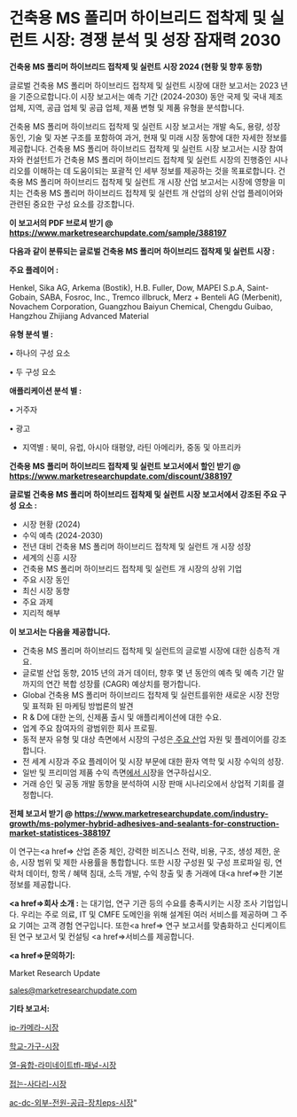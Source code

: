 # 건축용 MS 폴리머 하이브리드 접착제 및 실런트 시장: 경쟁 분석 및 성장 잠재력 2030

<strong>건축용 MS 폴리머 하이브리드 접착제 및 실런트 시장 2024 (현황 및 향후 동향)</strong>

글로벌 건축용 MS 폴리머 하이브리드 접착제 및 실런트 시장에 대한 보고서는 2023 년을 기준으로합니다.이 시장 보고서는 예측 기간 (2024-2030) 동안 국제 및 국내 제조업체, 지역, 공급 업체 및 공급 업체, 제품 변형 및 제품 유형을 분석합니다.

건축용 MS 폴리머 하이브리드 접착제 및 실런트 시장 보고서는 개발 속도, 용량, 성장 동인, 기술 및 자본 구조를 포함하여 과거, 현재 및 미래 시장 동향에 대한 자세한 정보를 제공합니다. 건축용 MS 폴리머 하이브리드 접착제 및 실런트 시장 보고서는 시장 참여자와 컨설턴트가 건축용 MS 폴리머 하이브리드 접착제 및 실런트 시장의 진행중인 시나리오를 이해하는 데 도움이되는 포괄적 인 세부 정보를 제공하는 것을 목표로합니다. 건축용 MS 폴리머 하이브리드 접착제 및 실런트 개 시장 산업 보고서는 시장에 영향을 미치는 건축용 MS 폴리머 하이브리드 접착제 및 실런트 개 산업의 상위 산업 플레이어와 관련된 중요한 구성 요소를 강조합니다.



<strong>이 보고서의 PDF 브로셔 받기 @ <a href=https://www.marketresearchupdate.com/sample/388197>https://www.marketresearchupdate.com/sample/388197</a></strong>



<strong>다음과 같이 분류되는 글로벌 건축용 MS 폴리머 하이브리드 접착제 및 실런트 시장 :</strong>



<strong>주요 플레이어 :</strong>

Henkel, Sika AG, Arkema (Bostik), H.B. Fuller, Dow, MAPEI S.p.A, Saint-Gobain, SABA, Fosroc, Inc., Tremco illbruck, Merz + Benteli AG (Merbenit), Novachem Corporation, Guangzhou Baiyun Chemical, Chengdu Guibao, Hangzhou Zhijiang Advanced Material



<strong>유형 분석 별 :</strong>

• 하나의 구성 요소

• 두 구성 요소



<strong>애플리케이션 분석 별 :</strong>

• 거주자

• 광고

<ul>
  <li>지역별 : 북미, 유럽, 아시아 태평양, 라틴 아메리카, 중동 및 아프리카</li>
</ul>


<strong>건축용 MS 폴리머 하이브리드 접착제 및 실런트 보고서에서 할인 받기 @ <a href=https://www.marketresearchupdate.com/discount/388197>https://www.marketresearchupdate.com/discount/388197</a></strong>



<strong>글로벌 건축용 MS 폴리머 하이브리드 접착제 및 실런트 시장 보고서에서 강조된 주요 구성 요소 :</strong>
<ul>
  <li>시장 현황 (2024)</li>
  <li>수익 예측 (2024-2030)</li>
  <li>전년 대비 건축용 MS 폴리머 하이브리드 접착제 및 실런트 개 시장 성장</li>
  <li>세계의 신흥 시장</li>
  <li>건축용 MS 폴리머 하이브리드 접착제 및 실런트 개 시장의 상위 기업</li>
  <li>주요 시장 동인</li>
  <li>최신 시장 동향</li>
  <li>주요 과제</li>
  <li>지리적 해부</li>
</ul>


<strong>이 보고서는 다음을 제공합니다.</strong>
<ul>
  <li>건축용 MS 폴리머 하이브리드 접착제 및 실런트의 글로벌 시장에 대한 심층적 개요.</li>
  <li>글로벌 산업 동향, 2015 년의 과거 데이터, 향후 몇 년 동안의 예측 및 예측 기간 말까지의 연간 복합 성장률 (CAGR) 예상치를 평가합니다.</li>
  <li>Global 건축용 MS 폴리머 하이브리드 접착제 및 실런트를위한 새로운 시장 전망 및 표적화 된 마케팅 방법론의 발견</li>
  <li>R &amp; D에 대한 논의, 신제품 출시 및 애플리케이션에 대한 수요.</li>
  <li>업계 주요 참여자의 광범위한 회사 프로필.</li>
  <li>동적 분자 유형 및 대상 측면에서 시장의 구성은<a href=> 주요 산</a>업 자원 및 플레이어를 강조합니다.</li>
  <li>전 세계 시장과 주요 플레이어 및 시장 부문에 대한 환자 역학 및 시장 수익의 성장.</li>
  <li>일반 및 프리미엄 제품 수익 측면<a href=>에서 시</a>장을 연구하십시오.</li>
  <li>거래 승인 및 공동 개발 동향을 분석하여 시장 판매 시나리오에서 상업적 기회를 결정합니다.</li>
</ul>



<strong>전체 보고서 받기 @ <a href=https://www.marketresearchupdate.com/industry-growth/ms-polymer-hybrid-adhesives-and-sealants-for-construction-market-statistices-388197>https://www.marketresearchupdate.com/industry-growth/ms-polymer-hybrid-adhesives-and-sealants-for-construction-market-statistices-388197</a></strong>

이 연구는<a href=> 산업 존중</a> 체인, 강력한 비즈니스 전략, 비용, 구조, 생성 제한, 운송, 시장 범위 및 제한 사용률을 통합합니다. 또한 시장 구성원 및 구성 프로파일 링, 연락처 데이터, 항목 / 혜택 침대, 소득 개발, 수익 창출 및 총 거래에 대<a href=>한 기본 </a>정보를 제공합니다.



<strong><a href=>회사 소</a>개 :</strong>
는 대기업, 연구 기관 등의 수요를 충족시키는 시장 조사 기업입니다. 우리는 주로 의료, IT 및 CMFE 도메인을 위해 설계된 여러 서비스를 제공하며 그 주요 기여는 고객 경험 연구입니다. 또한<a href=> 연구 보</a>고서를 맞춤화하고 신디케이트 된 연구 보고서 및 컨설팅 <a href=>서비스</a>를 제공합니다.



<strong><a href=>문의하기:</a></strong>

Market Research Update

sales@marketresearchupdate.com



<strong>기타 보고서:</strong>

<a href=https://www.linkedin.com/pulse/ip-카메라-시장-규모-및-성장-2023-consumer-connection-chronicles-24-/>ip-카메라-시장</a>

<a href=https://www.linkedin.com/pulse/학교-가구-시장-경쟁-분석-및-성장-잠재력-2029-analytics-alchemy-360-analysis-dtwaf/>학교-가구-시장</a>

<a href=https://www.linkedin.com/pulse/열-융합-라미네이트tfl-패널-시장-동향-및-성장-전망-trend-tracking-tips-360-analysis-9ggaf/>열-융합-라미네이트tfl-패널-시장</a>

<a href=https://www.linkedin.com/pulse/접는-사다리-시장-진입-전략-및-위험-평가2030년-trend-tracking-tips-360-analysis-xxxsf/>접는-사다리-시장</a>

<a href=https://www.linkedin.com/pulse/ac-dc-외부-전원-공급-장치eps-시장-세분화-연구-및-목표-고객2029년-isdailynews-kwo9f/>ac-dc-외부-전원-공급-장치eps-시장</a>"
